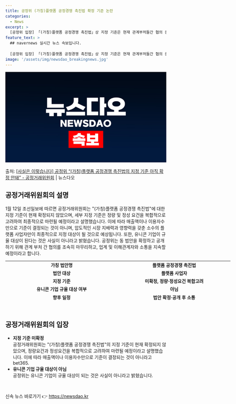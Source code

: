 ```yaml
---
title: 공정위 (가칭)플랫폼 공정경쟁 촉진법 확정 기준 논란
categories:
  - News
excerpt: >
  [공정위 입장] 「(가칭)플랫폼 공정경쟁 촉진법」상 지정 기준은 현재 관계부처들간 협의 중으로 확정된 바가 …
feature_text: >
  ## navernews 실시간 뉴스 속보입니다.

  [공정위 입장] 「(가칭)플랫폼 공정경쟁 촉진법」상 지정 기준은 현재 관계부처들간 협의 중으로 확정된 바가 …
image: '/assets/img/newsdao_breakingnews.jpg'
---
```


![뉴스다오 속보](/assets/img/newsdao_breakingnews.jpg)

<p>출처: <a href="https://newsdao.kr/3000" rel="dofollow">[사실은 이렇습니다] 공정위 “(가칭)플랫폼 공정경쟁 촉진법의 지정 기준 아직 확정 안돼” - 공정거래위원회</a> | 뉴스다오</p>

<h2 data-ke-size="size26">공정거래위원회의 설명</h2>
<p data-ke-size="size16">1월 12일 조선일보에 따르면 공정거래위원회는 "(가칭)플랫폼 공정경쟁 촉진법"에 대한 지정 기준이 현재 확정되지 않았으며, 세부 지정 기준은 정량 및 정성 요건을 복합적으로 고려하여 최종적으로 마련될 예정이라고 설명했습니다. 이에 따라 매출액이나 이용자수만으로 기준이 결정되는 것이 아니며, 압도적인 시장 지배력과 영향력을 갖춘 소수의 플랫폼 사업자만이 최종적으로 지정 대상이 될 것으로 예상됩니다. 또한, 유니콘 기업이 규율 대상이 된다는 것은 사실이 아니라고 밝혔습니다. 공정위는 동 법안을 확정하고 공개하기 위해 관계 부처 간 협의를 조속히 마무리하고, 업계 및 이해관계자와 소통을 지속할 예정이라고 합니다.</p>
<table style="width: 705px; height: 123px;">
<tbody>
<tr>
<td style="width: 351px; text-align: center; height: 17px;"><strong>가칭 법안명</strong></td>
<td style="width: 351px; text-align: center; height: 17px;"><strong>플랫폼 공정경쟁 촉진법</strong></td>
</tr>
<tr>
<td style="text-align: center; height: 17px;"><strong>법안 대상</strong></td>
<td style="text-align: center; height: 17px;"><strong>플랫폼 사업자</strong></td>
</tr>
<tr>
<td style="text-align: center; height: 17px;"><strong>지정 기준</strong></td>
<td style="text-align: center; height: 17px;"><strong>미확정, 정량·정성요건 복합고려</strong></td>
</tr>
<tr>
<td style="text-align: center; height: 17px;"><strong>유니콘 기업 규율 대상 여부</strong></td>
<td style="text-align: center; height: 17px;"><strong>아님</strong></td>
</tr>
<tr>
<td style="text-align: center; height: 17px;"><strong>향후 일정</strong></td>
<td style="text-align: center; height: 17px;"><strong>법안 확정·공개 후 소통</strong></td>
</tr>
</tbody>
</table>
<p data-ke-size="size16">&nbsp;</p>

<h2 data-ke-size="size26">공정거래위원회의 입장</h2>
<ul>
<li><b>지정 기준 미확정</b><br>공정거래위원회는 "(가칭)플랫폼 공정경쟁 촉진법"의 지정 기준이 현재 확정되지 않았으며, 정량요건과 정성요건을 복합적으로 고려하여 마련될 예정이라고 설명했습니다. 이에 따라 매출액이나 이용자수만으로 기준이 결정되는 것이 아니라고 bet365.</li>
<li><b>유니콘 기업 규율 대상이 아님</b><br>공정위는 유니콘 기업이 규율 대상이 되는 것은 사실이 아니라고 밝혔습니다.</li>
</ul>
<p data-ke-size="size16">&nbsp;</p> 

신속 뉴스 바로가기 👉 <a href="https://newsdao.kr" rel="dofollow">https://newsdao.kr</a>



